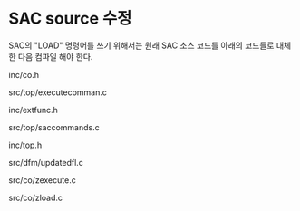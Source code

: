 # SAC source 수정
SAC의 "LOAD" 명령어를 쓰기 위해서는 원래 SAC 소스 코드를 아래의 코드들로 대체한 다음 컴파일 해야 한다.

inc/co.h

src/top/executecomman.c

inc/extfunc.h

src/top/saccommands.c

inc/top.h

src/dfm/updatedfl.c

src/co/zexecute.c

src/co/zload.c
